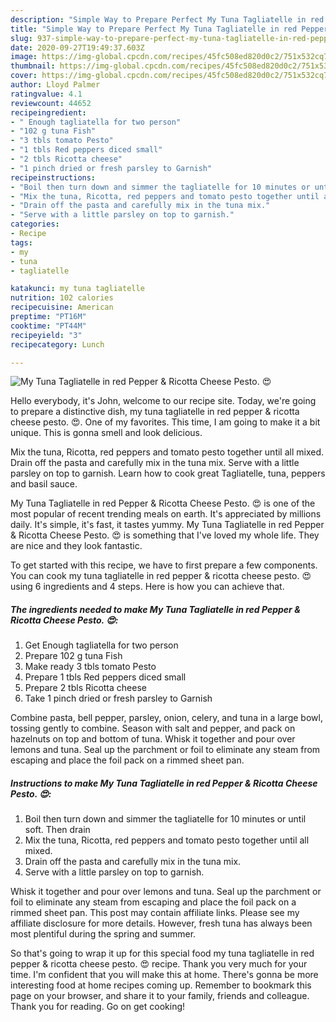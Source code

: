 ```yaml
---
description: "Simple Way to Prepare Perfect My Tuna Tagliatelle in red Pepper &amp;amp; Ricotta Cheese Pesto. 😍"
title: "Simple Way to Prepare Perfect My Tuna Tagliatelle in red Pepper &amp;amp; Ricotta Cheese Pesto. 😍"
slug: 937-simple-way-to-prepare-perfect-my-tuna-tagliatelle-in-red-pepper-and-amp-ricotta-cheese-pesto
date: 2020-09-27T19:49:37.603Z
image: https://img-global.cpcdn.com/recipes/45fc508ed820d0c2/751x532cq70/my-tuna-tagliatelle-in-red-pepper-ricotta-cheese-pesto-😍-recipe-main-photo.jpg
thumbnail: https://img-global.cpcdn.com/recipes/45fc508ed820d0c2/751x532cq70/my-tuna-tagliatelle-in-red-pepper-ricotta-cheese-pesto-😍-recipe-main-photo.jpg
cover: https://img-global.cpcdn.com/recipes/45fc508ed820d0c2/751x532cq70/my-tuna-tagliatelle-in-red-pepper-ricotta-cheese-pesto-😍-recipe-main-photo.jpg
author: Lloyd Palmer
ratingvalue: 4.1
reviewcount: 44652
recipeingredient:
- " Enough tagliatella for two person"
- "102 g tuna Fish"
- "3 tbls tomato Pesto"
- "1 tbls Red peppers diced small"
- "2 tbls Ricotta cheese"
- "1 pinch dried or fresh parsley to Garnish"
recipeinstructions:
- "Boil then turn down and simmer the tagliatelle for 10 minutes or until soft. Then drain"
- "Mix the tuna, Ricotta, red peppers and tomato pesto together until all mixed."
- "Drain off the pasta and carefully mix in the tuna mix."
- "Serve with a little parsley on top to garnish."
categories:
- Recipe
tags:
- my
- tuna
- tagliatelle

katakunci: my tuna tagliatelle 
nutrition: 102 calories
recipecuisine: American
preptime: "PT16M"
cooktime: "PT44M"
recipeyield: "3"
recipecategory: Lunch

---
```



![My Tuna Tagliatelle in red Pepper &amp; Ricotta Cheese Pesto. 😍](https://img-global.cpcdn.com/recipes/45fc508ed820d0c2/751x532cq70/my-tuna-tagliatelle-in-red-pepper-ricotta-cheese-pesto-😍-recipe-main-photo.jpg)

Hello everybody, it's John, welcome to our recipe site. Today, we're going to prepare a distinctive dish, my tuna tagliatelle in red pepper &amp; ricotta cheese pesto. 😍. One of my favorites. This time, I am going to make it a bit unique. This is gonna smell and look delicious.

Mix the tuna, Ricotta, red peppers and tomato pesto together until all mixed. Drain off the pasta and carefully mix in the tuna mix. Serve with a little parsley on top to garnish. Learn how to cook great Tagliatelle, tuna, peppers and basil sauce.

My Tuna Tagliatelle in red Pepper &amp; Ricotta Cheese Pesto. 😍 is one of the most popular of recent trending meals on earth. It's appreciated by millions daily. It's simple, it's fast, it tastes yummy. My Tuna Tagliatelle in red Pepper &amp; Ricotta Cheese Pesto. 😍 is something that I've loved my whole life. They are nice and they look fantastic.


To get started with this recipe, we have to first prepare a few components. You can cook my tuna tagliatelle in red pepper &amp; ricotta cheese pesto. 😍 using 6 ingredients and 4 steps. Here is how you can achieve that.

<!--inarticleads1-->

##### The ingredients needed to make My Tuna Tagliatelle in red Pepper &amp; Ricotta Cheese Pesto. 😍:

1. Get  Enough tagliatella for two person
1. Prepare 102 g tuna Fish
1. Make ready 3 tbls tomato Pesto
1. Prepare 1 tbls Red peppers diced small
1. Prepare 2 tbls Ricotta cheese
1. Take 1 pinch dried or fresh parsley to Garnish


Combine pasta, bell pepper, parsley, onion, celery, and tuna in a large bowl, tossing gently to combine. Season with salt and pepper, and pack on hazelnuts on top and bottom of tuna. Whisk it together and pour over lemons and tuna. Seal up the parchment or foil to eliminate any steam from escaping and place the foil pack on a rimmed sheet pan. 

<!--inarticleads2-->

##### Instructions to make My Tuna Tagliatelle in red Pepper &amp; Ricotta Cheese Pesto. 😍:

1. Boil then turn down and simmer the tagliatelle for 10 minutes or until soft. Then drain
1. Mix the tuna, Ricotta, red peppers and tomato pesto together until all mixed.
1. Drain off the pasta and carefully mix in the tuna mix.
1. Serve with a little parsley on top to garnish.


Whisk it together and pour over lemons and tuna. Seal up the parchment or foil to eliminate any steam from escaping and place the foil pack on a rimmed sheet pan. This post may contain affiliate links. Please see my affiliate disclosure for more details. However, fresh tuna has always been most plentiful during the spring and summer. 

So that's going to wrap it up for this special food my tuna tagliatelle in red pepper &amp; ricotta cheese pesto. 😍 recipe. Thank you very much for your time. I'm confident that you will make this at home. There's gonna be more interesting food at home recipes coming up. Remember to bookmark this page on your browser, and share it to your family, friends and colleague. Thank you for reading. Go on get cooking!
